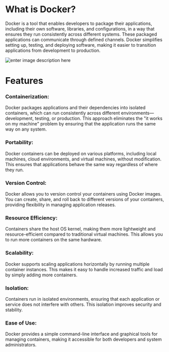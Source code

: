 

# **What is Docker?**

Docker is a tool that enables developers to package their applications, including their own software, libraries, and configurations, in a way that ensures they run consistently across different systems. These packaged applications can communicate through defined channels. Docker simplifies setting up, testing, and deploying software, making it easier to transition applications from development to production.


![enter image description here](https://res.cloudinary.com/daq5wtdhb/image/upload/c_crop,w_1150,h_550,g_auto/v1724065359/resized_image_1_m549ry.png)
# **Features**

### Containerization:
Docker packages applications and their dependencies into isolated containers, which can run consistently across different environments—development, testing, or production. This approach eliminates the "it works on my machine" problem by ensuring that the application runs the same way on any system.

### Portability:

Docker containers can be deployed on various platforms, including local machines, cloud environments, and virtual machines, without modification. This ensures that applications behave the same way regardless of where they run.

### Version Control:
Docker allows you to version control your containers using Docker images. You can create, share, and roll back to different versions of your containers, providing flexibility in managing application releases.

### Resource Efficiency:
Containers share the host OS kernel, making them more lightweight and resource-efficient compared to traditional virtual machines. This allows you to run more containers on the same hardware.

### Scalability:
Docker supports scaling applications horizontally by running multiple container instances. This makes it easy to handle increased traffic and load by simply adding more containers.

### Isolation:
Containers run in isolated environments, ensuring that each application or service does not interfere with others. This isolation improves security and stability.

### Ease of Use:
Docker provides a simple command-line interface and graphical tools for managing containers, making it accessible for both developers and system administrators.





<!--stackedit_data:
eyJoaXN0b3J5IjpbOTMzNTUyNzQzLC0xOTU5MDAzNjAxLDE3OT
E5MzA2MTksMTgwODI3OTU5OCwtNTYwODk1NTc2LC04NjgxNTg3
OCwtMTQ0NjU5NjQ3LDE0MzQ2NDA1MDQsLTgxNzMzNjU2MiwxOT
QyMjIyNDE1LC02NzMwOTc4MjIsLTE1NDcwNDUwNDYsLTY3MzA5
NzgyMiw0MzY5OTgxNywtMzc4NTg0MzM3LC0yMjgwNDYyMTJdfQ
==
-->